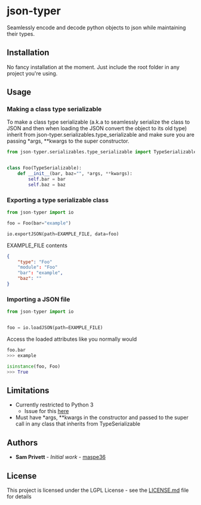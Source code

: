 # json-typer
Seamlessly encode and decode python objects to json while maintaining their types.

## Installation
No fancy installation at the moment. Just include the root folder in any project you're using.

## Usage
### Making a class type serializable
To make a class type serializable (a.k.a to seamlessly serialize the class to JSON and then when loading the JSON convert the object to its old type) inherit from json-typer.serializables.type_serializable and make sure you are passing *args, **kwargs to the super constructor.
```python
from json-typer.serializables.type_serializable import TypeSerializable


class Foo(TypeSerializable):
    def __init__(bar, baz="", *args, **kwargs):
        self.bar = bar
        self.baz = baz
```

### Exporting a type serializable class
```python
from json-typer import io

foo = Foo(bar="example")

io.exportJSON(path=EXAMPLE_FILE, data=foo)
```

EXAMPLE_FILE contents
```json
{
    "type": "Foo"
    "module": "Foo"
    "bar": "example",
    "baz": ""
}
```

### Importing a JSON file
```python
from json-typer import io


foo = io.loadJSON(path=EXAMPLE_FILE)
```

Access the loaded attributes like you normally would
```python
foo.bar
>>> example

isinstance(foo, Foo)
>>> True
```

## Limitations
- Currently restricted to Python 3
    - Issue for this [here](https://github.com/maspe36/json-typer/issues/1)
- Must have *args, **kwargs in the constructor and passed to the super call in any class that inherits from TypeSerializable

## Authors
* **Sam Privett** - *Initial work* - [maspe36](https://github.com/maspe36)

## License
This project is licensed under the LGPL License - see the [LICENSE.md](LICENSE.md) file for details

